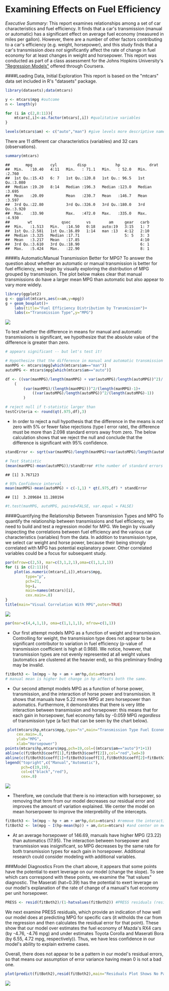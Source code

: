 # Examining Effects on Fuel Efficiency

*Executive Summary:* This report examines relationships among a set of car characteristics and fuel efficiency. It finds that a car's transmission (manual or automatic) has a significant effect on average fuel economy (measured in miles per gallon). However, there are a number of other factors contributing to a car's efficiency (e.g. weight, horsepower), and this study finds that a car's transmission *does not* significantly affect the rate of change in fuel economy for at least changes in weight and horsepower. This report was conducted as part of a class assessment for the Johns Hopkins University's ["Regression Models"](https://www.coursera.org/course/regmods) offered through Coursera.

####Loading Data, Initial Exploration
This report is based on the "mtcars" data set included in R's "datasets" package. 

```r
library(datasets);data(mtcars)
```

```r
y <- mtcars$mpg #outcome
n <- length(y)

for (i in c(2,8:11)){
    mtcars[,i]<-as.factor(mtcars[,i]) #qualitative variables
}

levels(mtcars$am) <- c("auto","man") #give levels more descriptive names
```
There are 11 different car characteristics (variables) and 32 cars (observations).

```r
summary(mtcars)
```

```
##       mpg        cyl         disp             hp             drat      
##  Min.   :10.40   4:11   Min.   : 71.1   Min.   : 52.0   Min.   :2.760  
##  1st Qu.:15.43   6: 7   1st Qu.:120.8   1st Qu.: 96.5   1st Qu.:3.080  
##  Median :19.20   8:14   Median :196.3   Median :123.0   Median :3.695  
##  Mean   :20.09          Mean   :230.7   Mean   :146.7   Mean   :3.597  
##  3rd Qu.:22.80          3rd Qu.:326.0   3rd Qu.:180.0   3rd Qu.:3.920  
##  Max.   :33.90          Max.   :472.0   Max.   :335.0   Max.   :4.930  
##        wt             qsec       vs        am     gear   carb  
##  Min.   :1.513   Min.   :14.50   0:18   auto:19   3:15   1: 7  
##  1st Qu.:2.581   1st Qu.:16.89   1:14   man :13   4:12   2:10  
##  Median :3.325   Median :17.71                    5: 5   3: 3  
##  Mean   :3.217   Mean   :17.85                           4:10  
##  3rd Qu.:3.610   3rd Qu.:18.90                           6: 1  
##  Max.   :5.424   Max.   :22.90                           8: 1
```

####Is Automatic/Manual Transmission Better for MPG?
To answer the question about whether an automatic or manual transmission is better for fuel efficiency, we begin by visually exploring the distribution of MPG grouped by transmission. The plot below makes clear that manual transmissions do have a larger mean MPG than automatic but also appear to vary more widely.


```r
library(ggplot2)
g <- ggplot(mtcars,aes(x=am,y=mpg))
g + geom_boxplot()+
    labs(title="Fuel Efficiency Distribution by Transmission")+
    labs(x="Transmission Type",y="MPG")
```

![](./Regression_CourseProject_files/figure-html/unnamed-chunk-4-1.png) 

To test whether the difference in means for manual and automatic transmissions is significant, we hypothesize that the absolute value of the difference is greater than zero.


```r
# appears significant -- but let's test it!

# Hypothesize that the difference in manual and automatic transmission means is non-zero
manMPG <- mtcars$mpg[which(mtcars$am=="man")]
autoMPG <- mtcars$mpg[which(mtcars$am=="auto")]

df <- ((var(manMPG)/length(manMPG) + var(autoMPG)/length(autoMPG))^2)/
    (
        (var(manMPG)/(length(manMPG)))^2/(length(manMPG)-1)+
            ((var(autoMPG)/length(autoMPG))^2/(length(autoMPG)-1))
        )

# reject null if t-statistic larger than
testCriteria <- round(qt(.975,df),3)
```
- In order to reject a null hypothesis that the difference in the means is *not* zero with 5% or fewer false rejections (type I error rate), the difference must be more than 2.098 standard errors away from zero. The below calculation shows that we reject the null and conclude that the difference is significant with 95% confidence.


```r
standError <- sqrt(var(manMPG)/length(manMPG)+var(autoMPG)/length(autoMPG))

# Test Statistic
(mean(manMPG)-mean(autoMPG))/standError #the number of standard errors the observed difference in means is from zero
```

```
## [1] 3.767123
```

```r
# 95% Confidence interval
mean(manMPG)-mean(autoMPG) + c(-1,1) * qt(.975,df) * standError
```

```
## [1]  3.209684 11.280194
```

```r
#t.test(manMPG, autoMPG, paired=FALSE, var.equal = FALSE)
```

####Quantifying the Relationship Between Transmission Types and MPG
To quantify the relationship between transmissions and fuel efficiency, we need to build and test a regression model for MPG. We begin by visually inspecting the correlations between fuel efficiency and the various car characteristics (variables) from the data. In addition to transmission type, we select car weight and horse power, because their being strongly correlated with MPG has potential explanatory power. Other correlated variables could be a focus for subsequent study. 


```r
par(mfrow=c(2,5), mar=c(3,1,2,1),oma=c(1,1,2,1))
for (i in c(2:11)){
    plot(as.numeric(mtcars[,i]),mtcars$mpg,
         type="p",
         pch=21,
         bg=i,
         main=names(mtcars)[i],
         cex.main=.8)
}
title(main="Visual Correlation With MPG",outer=TRUE)
```

![](./Regression_CourseProject_files/figure-html/unnamed-chunk-7-1.png) 

```r
par(mar=c(4,4,1,1), oma=c(1,1,1,1), mfrow=c(1,1))
```

 +  Our first attempt models MPG as a function of weight and transmission. Controlling for weight, the transmission type does not appear to be a significant contributor to variation in fuel efficiency (p-value of transmission coefficient is high at 0.988). We notice, however, that transmission types are not evenly represented at all weight values (automatics are clustered at the heavier end), so this preliminary finding may be invalid.
 

```r
fitBoth3 <- lm(mpg ~ hp + am + am*hp,data=mtcars)
# manual mean is higher but change in hp affects both the same.
```
 
 +  Our second attempt models MPG as a function of horse power, transmission, and the interaction of horse power and transmission. It shows that manuals have 5.22 more MPG at zero horsepower than automatics. Furthermore, it demonstrates that there is very little interaction between transmission and horsepower: this means that for each gain in horsepower, fuel economy falls by -0.059 MPG *regardless* of transmission type (a fact that can be seen by the chart below).
 

```r
 plot(mtcars$hp,mtcars$mpg,type="n",main="Transmission Type Fuel Economy by Horsepower",
     cex.main=.8,
     ylab="MPG",
     xlab="Horsepower")
points(mtcars$hp,mtcars$mpg,pch=19,col=((mtcars$am=="auto")*1+1))
abline(c(fitBoth3$coeff[1],fitBoth3$coeff[2]),col="red",lwd=3)
abline(c(fitBoth3$coeff[1]+fitBoth3$coeff[3],fitBoth3$coeff[2]+fitBoth3$coeff[4]),col="black",lwd=3)
legend("topright",c("Manual","Automatic"),
       pch=c(19,19),
       col=c("black","red"),
       cex=.8)
```

![](./Regression_CourseProject_files/figure-html/unnamed-chunk-10-1.png) 

+  Therefore, we conclude that there is no interaction with horsepower, so removing that term from our model decreases our residual error and improves the amount of variation explained. We center the model on mean horserpower to improve the interprebility of the intercepts.


```r
fitBoth3 <- lm(mpg ~ hp + am + am*hp,data=mtcars) #remove the interaction term
fitBoth2 <- lm(mpg ~ I(hp-mean(hp)) + am,data=mtcars) #and center on mean horsepower
```

+ At an average horsepower of 146.69, manuals have higher MPG (23.22) than automatics (17.95). The interaction between horsepower and transmission was insignificant, so MPG decreases by the same rate for both transmission types for each gain in horsepower. Additional research could consider modeling with additional variables.

###Model Diagnostics
From the chart above, it appears that some points have the potential to exert leverage on our model (change the slope).  To see which cars correspond with these points, we examine the "hat values" diagnostic. The Maserati (hat=0.39) has the potential to exert leverage on our model's explanation of the rate of change of a manual's fuel economy per unit horsepower.


```r
PRESS <- resid(fitBoth2)/(1-hatvalues(fitBoth2)) #PRESS residuals (residual for point i if it is withheld from model)
```
We next examine PRESS residuals, which provide an indication of how well our model does at predicting MPG for specific cars (it witholds the car from the regression and then calculates the residual error for that point). These show that our model over estimates the fuel economy of Mazda's RX4 cars (by -4.76, -4.76 mpg) and under estimates Toyota Corolla and Maserati Bora (by 6.55, 4.72 mpg, respectively)). Thus, we have less confidence in our model's ability to explain extreme cases.

Overall, there does not appear to be a pattern in our model's residual errors, so that means our assumption of error variance having mean 0 is not a bad one.


```r
plot(predict(fitBoth2),resid(fitBoth2),main="Residuals Plot Shows No Pattern",cex.main=.8,xlab="predicted fuel economy",ylab="residual error") # no obvious pattern
```

![](./Regression_CourseProject_files/figure-html/unnamed-chunk-13-1.png) 
